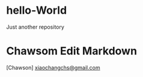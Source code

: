 # hello-World
Just another repository

Chawsom Edit Markdown
=====================

[Chawson] xiaochangchs@gmail.com
